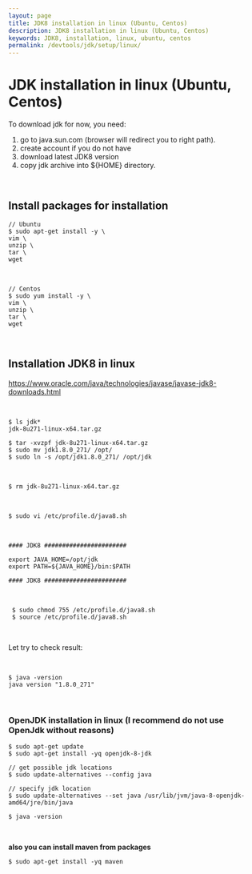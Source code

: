 ```yaml
---
layout: page
title: JDK8 installation in linux (Ubuntu, Centos)
description: JDK8 installation in linux (Ubuntu, Centos)
keywords: JDK8, installation, linux, ubuntu, centos
permalink: /devtools/jdk/setup/linux/
---
```


# JDK installation in linux (Ubuntu, Centos)

To download jdk for now, you need:

1. go to java.sun.com (browser will redirect you to right path).
2. create account if you do not have
3. download latest JDK8 version
4. copy jdk archive into ${HOME} directory.

<br/>

## Install packages for installation

<!--

# sed -i "s/.*PasswordAuthentication.*/PasswordAuthentication yes/g" /etc/ssh/sshd_config
# service sshd reload

-->

    // Ubuntu
    $ sudo apt-get install -y \
    vim \
    unzip \
    tar \
    wget

<br/>

    // Centos
    $ sudo yum install -y \
    vim \
    unzip \
    tar \
    wget

<br/>

## Installation JDK8 in linux

https://www.oracle.com/java/technologies/javase/javase-jdk8-downloads.html

<br/>

    $ ls jdk*
    jdk-8u271-linux-x64.tar.gz

    $ tar -xvzpf jdk-8u271-linux-x64.tar.gz
    $ sudo mv jdk1.8.0_271/ /opt/
    $ sudo ln -s /opt/jdk1.8.0_271/ /opt/jdk

<br/>

    $ rm jdk-8u271-linux-x64.tar.gz

<br/>

    $ sudo vi /etc/profile.d/java8.sh

<br/>

```
#### JDK8 #######################

export JAVA_HOME=/opt/jdk
export PATH=${JAVA_HOME}/bin:$PATH

#### JDK8 #######################
```

<br/>

     $ sudo chmod 755 /etc/profile.d/java8.sh
     $ source /etc/profile.d/java8.sh

<br/>

Let try to check result:

<br/>

    $ java -version
    java version "1.8.0_271"

<br/>

### OpenJDK installation in linux (I recommend do not use OpenJdk without reasons)

    $ sudo apt-get update
    $ sudo apt-get install -yq openjdk-8-jdk

    // get possible jdk locations
    $ sudo update-alternatives --config java

    // specify jdk location
    $ sudo update-alternatives --set java /usr/lib/jvm/java-8-openjdk-amd64/jre/bin/java

    $ java -version

<br/>

**also you can install maven from packages**

    $ sudo apt-get install -yq maven
